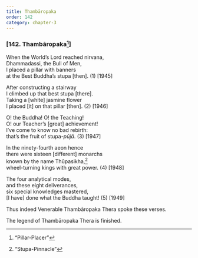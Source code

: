 ```yaml
---
title: Thambāropaka
order: 142
category: chapter-3
---
```


### \[142. Thambāropaka[^1]\]

When the World’s Lord reached nirvana,  
Dhammadassi, the Bull of Men,  
I placed a pillar with banners  
at the Best Buddha’s stupa \[then\]. (1) \[1945\]

After constructing a stairway  
I climbed up that best stupa \[there\].  
Taking a \[white\] jasmine flower  
I placed \[it\] on that pillar \[then\]. (2) \[1946\]

O! the Buddha! O! the Teaching!  
O! our Teacher’s \[great\] achievement!  
I’ve come to know no bad rebirth:  
that’s the fruit of stupa-*pūjā*. (3) \[1947\]

In the ninety-fourth aeon hence  
there were sixteen \[different\] monarchs  
known by the name Thūpasikha,[^2]  
wheel-turning kings with great power. (4) \[1948\]

The four analytical modes,  
and these eight deliverances,  
six special knowledges mastered,  
\[I have\] done what the Buddha taught! (5) \[1949\]

Thus indeed Venerable Thambāropaka Thera spoke these verses.

The legend of Thambāropaka Thera is finished.

[^1]: “Pillar-Placer”

[^2]: “Stupa-Pinnacle”
